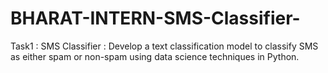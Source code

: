 # BHARAT-INTERN-SMS-Classifier-
 Task1 : 
SMS Classifier :
Develop a text classification model to
classify SMS as either spam or non-spam
using data science techniques in Python.
